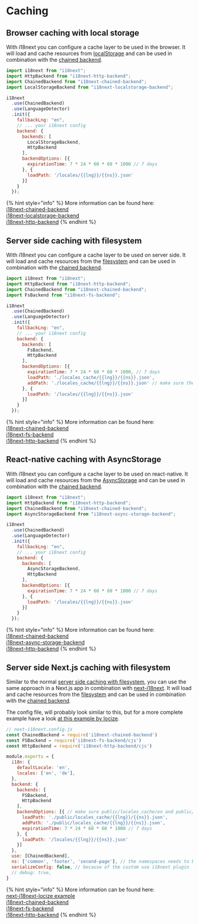 # Caching

## Browser caching with local storage

With i18next you can configure a cache layer to be used in the browser. It will load and cache resources from [localStorage](https://github.com/i18next/i18next-localstorage-backend) and can be used in combination with the [chained backend](https://github.com/i18next/i18next-chained-backend).

```javascript
import i18next from "i18next";
import HttpBackend from "i18next-http-backend";
import ChainedBackend from "i18next-chained-backend";
import LocalStorageBackend from "i18next-localstorage-backend";

i18next
  .use(ChainedBackend)
  .use(LanguageDetector)
  .init({
    fallbackLng: "en",
    // ... your i18next config
    backend: {
      backends: [
        LocalStorageBackend,
        HttpBackend
      ],
      backendOptions: [{
        expirationTime: 7 * 24 * 60 * 60 * 1000 // 7 days
      }, {
        loadPath: '/locales/{{lng}}/{{ns}}.json'
      }]
    }
  });
```

{% hint style="info" %}
More information can be found here:  
[i18next-chained-backend](https://github.com/i18next/i18next-chained-backend)  
[i18next-localstorage-backend](https://github.com/i18next/i18next-localstorage-backend)  
[i18next-http-backend](https://github.com/i18next/i18next-http-backend)
{% endhint %}

## Server side caching with filesystem

With i18next you can configure a cache layer to be used on server side. It will load and cache resources from the [filesystem](https://github.com/i18next/i18next-fs-backend) and can be used in combination with the [chained backend](https://github.com/i18next/i18next-chained-backend).

```javascript
import i18next from "i18next";
import HttpBackend from "i18next-http-backend";
import ChainedBackend from "i18next-chained-backend";
import FsBackend from "i18next-fs-backend";

i18next
  .use(ChainedBackend)
  .use(LanguageDetector)
  .init({
    fallbackLng: "en",
    // ... your i18next config
    backend: {
      backends: [
        FsBackend,
        HttpBackend
      ],
      backendOptions: [{
        expirationTime: 7 * 24 * 60 * 60 * 1000, // 7 days
        loadPath: './locales_cache/{{lng}}/{{ns}}.json',
        addPath: './locales_cache/{{lng}}/{{ns}}.json' // make sure the folders "locales_cache/{{lng}}" exists
      }, {
        loadPath: '/locales/{{lng}}/{{ns}}.json'
      }]
    }
  });
```

{% hint style="info" %}
More information can be found here:  
[i18next-chained-backend](https://github.com/i18next/i18next-chained-backend)  
[i18next-fs-backend](https://github.com/i18next/i18next-fs-backend)  
[i18next-http-backend](https://github.com/i18next/i18next-http-backend)
{% endhint %}

## React-native caching with AsyncStorage

With i18next you can configure a cache layer to be used on react-native. It will load and cache resources from the [AsyncStorage](https://github.com/timbrandin/i18next-async-storage-backend) and can be used in combination with the [chained backend](https://github.com/i18next/i18next-chained-backend).

```javascript
import i18next from "i18next";
import HttpBackend from "i18next-http-backend";
import ChainedBackend from "i18next-chained-backend";
import AsyncStorageBackend from "i18next-async-storage-backend";

i18next
  .use(ChainedBackend)
  .use(LanguageDetector)
  .init({
    fallbackLng: "en",
    // ... your i18next config
    backend: {
      backends: [
        AsyncStorageBackend,
        HttpBackend
      ],
      backendOptions: [{
        expirationTime: 7 * 24 * 60 * 60 * 1000 // 7 days
      }, {
        loadPath: '/locales/{{lng}}/{{ns}}.json'
      }]
    }
  });
```

{% hint style="info" %}
More information can be found here:  
[i18next-chained-backend](https://github.com/i18next/i18next-chained-backend)  
[i18next-async-storage-backend](https://github.com/timbrandin/i18next-async-storage-backend)  
[i18next-http-backend](https://github.com/i18next/i18next-http-backend)
{% endhint %}

## Server side Next.js caching with filesystem

Similar to the normal [server side caching with filesystem](caching.md#server-side-caching-with-filesystem), you can use the same approach in a Next.js app in combination with [next-i18next](https://github.com/isaachinman/next-i18next). It will load and cache resources from the [filesystem](https://github.com/i18next/i18next-fs-backend) and can be used in combination with the [chained backend](https://github.com/i18next/i18next-chained-backend).

The config file, will probably look similar to this, but for a more complete example have a look [at this example by locize](https://github.com/locize/next-i18next-locize/tree/local-caching#optional-server-side-caching-to-filesystem).

```javascript
// next-i18next.config.js
const ChainedBackend = require('i18next-chained-backend')
const FSBackend = require('i18next-fs-backend/cjs')
const HttpBackend = require('i18next-http-backend/cjs')

module.exports = {
  i18n: {
    defaultLocale: 'en',
    locales: ['en', 'de'],
  },
  backend: {
    backends: [
      FSBackend,
      HttpBackend
    ],
    backendOptions: [{ // make sure public/locales_cache/en and public/locales_cache/de exists
      loadPath: './public/locales_cache/{{lng}}/{{ns}}.json',
      addPath: './public/locales_cache/{{lng}}/{{ns}}.json',
      expirationTime: 7 * 24 * 60 * 60 * 1000 // 7 days
    }, {
      loadPath: '/locales/{{lng}}/{{ns}}.json'
    }]
  },
  use: [ChainedBackend],
  ns: ['common', 'footer', 'second-page'], // the namespaces needs to be listed here, to make sure they got preloaded
  serializeConfig: false, // because of the custom use i18next plugin
  // debug: true,
}
```

{% hint style="info" %}
More information can be found here:  
[next-i18next-locize example](https://github.com/locize/next-i18next-locize/tree/local-caching#optional-server-side-caching-to-filesystem)  
[i18next-chained-backend](https://github.com/i18next/i18next-chained-backend)  
[i18next-fs-backend](https://github.com/i18next/i18next-fs-backend)  
[i18next-http-backend](https://github.com/i18next/i18next-http-backend)
{% endhint %}



